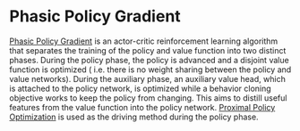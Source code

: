 [1]: https://arxiv.org/pdf/2009.04416.pdf

# Phasic Policy Gradient

[Phasic Policy Gradient][1] is an actor-critic reinforcement learning algorithm that
separates the training of the policy and value function into two distinct phases. During
the policy phase, the policy is advanced and a disjoint value function is optimized (
i.e. there is no weight sharing between the policy and value networks). During the
auxiliary phase, an auxiliary value head, which is attached to the policy network, is
optimized while a behavior cloning objective works to keep the policy from changing.
This aims to distill useful features from the value function into the policy
network. [Proximal Policy Optimization](../ppo) is used as the driving method during the
policy phase.